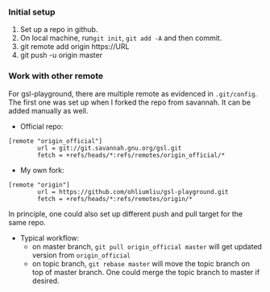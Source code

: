 ### Initial setup
1. Set up a repo in github.
1. On local machine, run`git init`, `git add -A` and then commit.
1. git remote add origin https://URL
1. git push -u origin master 

### Work with other remote
For gsl-playground, there are multiple remote as evidenced in `.git/config`. The first one was set up when I forked the repo from savannah. It can be added manually as well.
* Official repo:
```git
[remote "origin_official"]
        url = git://git.savannah.gnu.org/gsl.git
        fetch = +refs/heads/*:refs/remotes/origin_official/*
```
* My own fork:
```git
[remote "origin"]
        url = https://github.com/ohliumliu/gsl-playground.git
        fetch = +refs/heads/*:refs/remotes/origin/*
```
In principle, one could also set up different push and pull target for the same repo.
* Typical workflow:
  * on master branch, `git pull origin_official master` will get updated version from `origin_official`
  * on topic branch, `git rebase master` will move the topic branch on top of master branch. One could merge the topic branch to master if desired.
